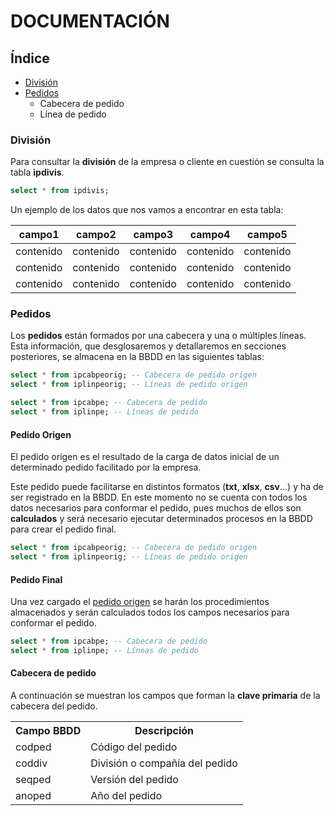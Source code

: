 # DOCUMENTACIÓN

## Índice
- [División](#id_division) 
- [Pedidos](#id_pedidos)
	- Cabecera de pedido
	- Línea de pedido
 
 
<div id='id_division' />
 
### División
Para consultar la **división** de la empresa o cliente en cuestión se consulta la tabla **ipdivis**. 
```sql
select * from ipdivis;
```
Un ejemplo de los datos que nos vamos a encontrar en esta tabla:

  
| campo1 | campo2 | campo3 | campo4 | campo5 | 
|-----------|-----------|-----------|-----------|-----------|
| contenido | contenido | contenido | contenido | contenido | 
| contenido | contenido | contenido | contenido | contenido |
| contenido | contenido | contenido | contenido | contenido |
 
<div id='id_pedidos' />
 
### Pedidos
 
Los **pedidos** están formados por una cabecera y una o múltiples líneas. Esta información, que desglosaremos y detallaremos en secciones posteriores, se almacena en la BBDD en las siguientes tablas:
 
```sql
select * from ipcabpeorig; -- Cabecera de pedido origen
select * from iplinpeorig; -- Líneas de pedido origen

select * from ipcabpe; -- Cabecera de pedido
select * from iplinpe; -- Líneas de pedido
```
<div id='id_pedido_origen' />

#### Pedido Origen
El pedido origen es el resultado de la carga de datos inicial de un determinado pedido facilitado por la empresa. 

Este pedido puede facilitarse en distintos formatos (**txt**, **xlsx**, **csv**...) y ha de ser registrado en la BBDD. En este momento no se cuenta con todos los datos necesarios para conformar el pedido, pues muchos de ellos son **calculados** y será necesario ejecutar determinados procesos en la BBDD para crear el pedido final.

```sql
select * from ipcabpeorig; -- Cabecera de pedido origen
select * from iplinpeorig; -- Líneas de pedido origen
```

#### Pedido Final
Una vez cargado el [pedido origen](#id_pedido_origen) se harán los procedimientos almacenados y serán calculados todos los campos necesarios para conformar el pedido. 

```sql
select * from ipcabpe; -- Cabecera de pedido
select * from iplinpe; -- Líneas de pedido
```
#### Cabecera de pedido
A continuación se muestran los campos que forman la **clave primaria** de la cabecera del pedido.
<table>
<tr>
        <th>Campo BBDD</th>
        <th>Descripción</th>
    </tr>
    <tr>
        <td>codped</td>
        <td>Código del pedido</td>
    </tr>
    <tr>
        <td>coddiv</td>
        <td>División o compañía del pedido</td>
    </tr>
    <tr>
        <td>seqped</td>
        <td>Versión del pedido</td>
    </tr>
    <tr>
        <td>anoped</td>
        <td>Año del pedido</td>
    </tr>  
</table>

<!--
Finalmente, se muestra contenido de ejemplo de esta tabla:

| CODDIV | ANOPED | CODPED     | SEQPED | ANOALB | CODALB   | ANOGRUP | CODGRUP | CODSERIEPREP | CODSERIEEXP | TIPOPED | SUPEDIDO | SUFECHA | INFOCLIEXTRA | CODCLI     | DESCLI   &nbsp;&nbsp;&nbsp;&nbsp;&nbsp;&nbsp;&nbsp;&nbsp;&nbsp;&nbsp;&nbsp;&nbsp;&nbsp;&nbsp;&nbsp;&nbsp;&nbsp;&nbsp;&nbsp;&nbsp;&nbsp;&nbsp;&nbsp;&nbsp;&nbsp;&nbsp;&nbsp;&nbsp;&nbsp;&nbsp;&nbsp;&nbsp;&nbsp;&nbsp;&nbsp;&nbsp;&nbsp;&nbsp;&nbsp;&nbsp;&nbsp;&nbsp;&nbsp;&nbsp;&nbsp;&nbsp;&nbsp;&nbsp;&nbsp;&nbsp;&nbsp;&nbsp;&nbsp;&nbsp;&nbsp;&nbsp;&nbsp;&nbsp;&nbsp;&nbsp;&nbsp;&nbsp;&nbsp;&nbsp;&nbsp;&nbsp;&nbsp;&nbsp;&nbsp;&nbsp;&nbsp;&nbsp;&nbsp;&nbsp;&nbsp;&nbsp;&nbsp;&nbsp;&nbsp;&nbsp;&nbsp;&nbsp;&nbsp;&nbsp;&nbsp;&nbsp;&nbsp;&nbsp;&nbsp;&nbsp; | NIF         | CONTACTO | DIRECCION              &nbsp;&nbsp;&nbsp;&nbsp;&nbsp;&nbsp;&nbsp;&nbsp;&nbsp;&nbsp;&nbsp;&nbsp;&nbsp;&nbsp;&nbsp;&nbsp;&nbsp;&nbsp;&nbsp;&nbsp;&nbsp;&nbsp;&nbsp;&nbsp;&nbsp;&nbsp;&nbsp;&nbsp;&nbsp;&nbsp;&nbsp;&nbsp;&nbsp;&nbsp;&nbsp;&nbsp;&nbsp;&nbsp;&nbsp;&nbsp;&nbsp;&nbsp;&nbsp;&nbsp;&nbsp;&nbsp;&nbsp;&nbsp;&nbsp;&nbsp;&nbsp;&nbsp;&nbsp;&nbsp;&nbsp;&nbsp;&nbsp;&nbsp;&nbsp;&nbsp;&nbsp;&nbsp;&nbsp;&nbsp;&nbsp;&nbsp;&nbsp;&nbsp;&nbsp;&nbsp;&nbsp;&nbsp;      | DIRECCION1 | DIRECCION2 | DIRECCION3 | POBLACION | TELEFONO | CODPROV | DP    | PAIS | IDIOMA | MONEDA | NUMALBA | CODAREAEXPED | SWTANU | SWTRESERVASTOCK | SWTPREPARACION | SWTVALOR | SWTTOTAL | SWTPROFOR | SWTCUBETA | DESCUENTO | DESDESCUENTO | RECARGO | DESRECARGO | CONDPAGO | SWTGRUPO | PRIORIDADABS | PRIORIDADREL | URGENCIA | CODAGE | SWTPORTES | FECCAP  | HORACAP  | NLINEAS | SWTMODELO | REFMODELO | SWTREEXP | CODCLIREEXP   | DESCLIREEXP  &nbsp;&nbsp;&nbsp;&nbsp;&nbsp;&nbsp;&nbsp;&nbsp;&nbsp;&nbsp;&nbsp;&nbsp;&nbsp;&nbsp;&nbsp;&nbsp;&nbsp;&nbsp;&nbsp;&nbsp;&nbsp;&nbsp;&nbsp;&nbsp;&nbsp;&nbsp;&nbsp;&nbsp;&nbsp;&nbsp;&nbsp;&nbsp;&nbsp;&nbsp;&nbsp;&nbsp;&nbsp;&nbsp;&nbsp;&nbsp;&nbsp;&nbsp;&nbsp;&nbsp;&nbsp;&nbsp;&nbsp;&nbsp;&nbsp;&nbsp;&nbsp;&nbsp;&nbsp;&nbsp;&nbsp;&nbsp;&nbsp;&nbsp;&nbsp;&nbsp;&nbsp;&nbsp;&nbsp;&nbsp;&nbsp;&nbsp;&nbsp;&nbsp;&nbsp;&nbsp;&nbsp;&nbsp;&nbsp;&nbsp;&nbsp;&nbsp;&nbsp;&nbsp;&nbsp;&nbsp;&nbsp;&nbsp;&nbsp;&nbsp;&nbsp;&nbsp;&nbsp;&nbsp;&nbsp;&nbsp;&nbsp;&nbsp;&nbsp;&nbsp;&nbsp;&nbsp;&nbsp;&nbsp;&nbsp;&nbsp;&nbsp;&nbsp;&nbsp;&nbsp;&nbsp;&nbsp;&nbsp;&nbsp;&nbsp;&nbsp;&nbsp;&nbsp;&nbsp;               | NIFREEXP    | CONTAREEXP | DIRREEXP      &nbsp;&nbsp;&nbsp;&nbsp;&nbsp;&nbsp;&nbsp;&nbsp;&nbsp;&nbsp;&nbsp;&nbsp;&nbsp;&nbsp;&nbsp;&nbsp;&nbsp;&nbsp;&nbsp;&nbsp;&nbsp;&nbsp;&nbsp;&nbsp;&nbsp;&nbsp;&nbsp;&nbsp;&nbsp;&nbsp;&nbsp;&nbsp;&nbsp;&nbsp;&nbsp;&nbsp;&nbsp;&nbsp;&nbsp;&nbsp;&nbsp;&nbsp;&nbsp;&nbsp;&nbsp;&nbsp;&nbsp;&nbsp;&nbsp;&nbsp;&nbsp;&nbsp;&nbsp;&nbsp;&nbsp;&nbsp;&nbsp;&nbsp;&nbsp;&nbsp;&nbsp;&nbsp;&nbsp;&nbsp;&nbsp;&nbsp;&nbsp;&nbsp;                 | DIRREEXP1              | DIRREEXP2 | DIRREEXP3 | POBREEXP                 | PAISREEXP | TELREEXP | CODPROVREEXP | DPREEXP | CODDEMANDA | TIPODEMANDA | CODCOMEN | PESOPEDIDO | VOLPEDIDO | IMPTOTAL | FECSERVICIO | FECGRABACION | HORAGRABACION | FECRECEP | HORARECEP | FECAPER | HORAAPER | FECTERMIN | HORATERMIN | FECDEVUELTO | HORADEVUELTO | FECSALIDA | HORASALIDA | FECENTREGA | HORAENTREGA | STATUS | CODOPEMODIF | FECMODIF | HORAMODIF | PEDREC | IDMENSAVERI | TEXTOVERI | OBSERV1 | OBSERV2 | OBSERV3 | IVA | VALOR_IVA | COLCAMBIOVOL | HORARIO | CONDENT | CONTFAC | FORMAPAGO | DIASPAGO | CUENTABANC | DEVALB | INTFAH | FECHAH | HORAAH | FECFACTURA | SERIEFACT | SP | PERIFAC | CLICONT |
|--------|--------|------------|--------|--------|----------|---------|---------|--------------|-------------|---------|----------|---------|--------------|------------|-----------------------------------|-------------|----------|--------------------------------|------------|------------|------------|-----------|----------|---------|-------|------|--------|--------|---------|--------------|--------|-----------------|----------------|----------|----------|-----------|-----------|-----------|--------------|---------|------------|----------|----------|--------------|--------------|----------|--------|-----------|---------|----------|---------|-----------|-----------|----------|---------------|-------------------------------------|-------------|------------|------------------------------------------|------------------------|-----------|-----------|--------------------------|-----------|----------|--------------|---------|------------|-------------|----------|------------|-----------|----------|-------------|--------------|---------------|----------|-----------|---------|----------|-----------|------------|-------------|--------------|-----------|------------|------------|-------------|--------|-------------|----------|-----------|--------|-------------|-----------|---------|---------|---------|-----|-----------|--------------|---------|---------|---------|-----------|----------|------------|--------|--------|--------|--------|------------|-----------|----|---------|---------|
| 184    | 2023   | 0087092120 | 1      | 2023   | 61762830 | 0       | 0       | 396832       | 574937      | ZPN-L8  | 66028301 | 2460242 |              | 0000036831 | EL CORTE INGLES, S.A. (VALDEMORO) | ESA28017895 |          | CR ANDALUCIA K.23 MARGEN IZDA. |            |            | 26/10/2023 | VALDEMORO |          | 28      | 28340 | ES   | ES     |        | 0       | EXPED        | N      | N               | P              | S        | S        | N         | S         | 0         |              | 0       |            |          | N        | 99           | 99           | 99       | 010    | P         | 2460242 | 13:21:43 | 1       | J         | L8        | N        | 8422416200508 | EL CORTE INGLES, S.A. 920           | ESA28017895 |            | AVDA. FEDERICO SOTO, 1-3                 |                        |           |           | ALICANTE                 | ES        |          | 03           | 03003   | 10161906   | PEDIDOS     | 15098701 | 840        | 7020      | 0        | 2460244     | 2460242      | 13:30:22      | 2460242  | 13:30:30  | 2460242 | 18:19:39 | 2460243   | 09:57:37   | 2460243     |              | 2460243   | 11:23:23   | 2460245    | 15:31:00    | 20000  | VBFAESPED   | 2460243  | 11:30:51  |        | 0           |           |         | 15      | WE      | 0   | 0         |              |         | LF      | 0       |           | 0        |            | N      | N      |        |        | 0          |           |    |         |         |
| 184    | 2023   | 0087092119 | 1      | 2023   | 61762820 | 0       | 0       | 396832       | 574937      | ZPN-L8  | 66028301 | 2460242 |              | 0000036831 | EL CORTE INGLES, S.A. (VALDEMORO) | ESA28017895 |          | CR ANDALUCIA K.23 MARGEN IZDA. |            |            | 26/10/2023 | VALDEMORO |          | 28      | 28340 | ES   | ES     |        | 0       | EXPED        | N      | N               | P              | S        | S        | N         | S         | 0         |              | 0       |            |          | N        | 99           | 99           | 99       | 010    | P         | 2460242 | 13:21:44 | 1       | J         | L8        | N        | 8422416200508 | HIPERCOR BURGOS 726                 | ESA28017895 |            | CTRA. MADRID-IRUN KM 236                 |                        |           |           | BURGOS                   | ES        |          | 09           | 09001   | 10161905   | PEDIDOS     | 15098700 | 972        | 13723     | 0        | 2460244     | 2460242      | 13:30:22      | 2460242  | 13:30:30  | 2460242 | 18:19:39 | 2460243   | 09:57:17   | 2460243     |              | 2460243   | 11:23:23   | 2460245    | 15:31:00    | 20000  | VBFAESPED   | 2460243  | 11:30:49  |        | 0           |           |         | 15      | WE      | 0   | 0         |              |         | LF      | 0       |           | 0        |            | N      | N      |        |        | 0          |           |    |         |         |
| 184    | 2023   | 0087092118 | 1      | 2023   | 61762810 | 0       | 0       | 396832       | 574937      | ZPN-L8  | 66028301 | 2460242 |              | 0000036831 | EL CORTE INGLES, S.A. (VALDEMORO) | ESA28017895 |          | CR ANDALUCIA K.23 MARGEN IZDA. |            |            | 26/10/2023 | VALDEMORO |          | 28      | 28340 | ES   | ES     |        | 0       | EXPED        | N      | N               | P              | S        | S        | N         | S         | 0         |              | 0       |            |          | N        | 99           | 99           | 99       | 010    | P         | 2460242 | 13:21:44 | 1       | J         | L8        | N        | 8422416200508 | HIPERCOR CORNELLA 022/722           | ESA28017895 |            | COD.0022 SALVADOR DALI, 15-19            |                        |           |           | CORNELLA                 | ES        |          | 08           | 08940   | 10161904   | PEDIDOS     | 15098699 | 978        | 7020      | 0        | 2460244     | 2460242      | 13:30:23      | 2460242  | 13:30:30  | 2460242 | 18:19:38 | 2460243   | 09:56:50   | 2460243     |              | 2460243   | 11:23:23   | 2460245    | 15:31:00    | 20000  | VBFAESPED   | 2460243  | 11:30:47  |        | 0           |           |         | 15      | WE      | 0   | 0         |              |         | LF      | 0       |           | 0        |            | N      | N      |        |        | 0          |           |    |         |         |
| 184    | 2023   | 0087092117 | 1      | 2023   | 61762800 | 0       | 0       | 396832       | 574937      | ZPN-L8  | 66028301 | 2460242 |              | 0000036831 | EL CORTE INGLES, S.A. (VALDEMORO) | ESA28017895 |          | CR ANDALUCIA K.23 MARGEN IZDA. |            |            | 26/10/2023 | VALDEMORO |          | 28      | 28340 | ES   | ES     |        | 0       | EXPED        | N      | N               | P              | S        | S        | N         | S         | 0         |              | 0       |            |          | N        | 99           | 99           | 99       | 010    | P         | 2460242 | 13:21:45 | 1       | J         | L8        | N        | 8422416200508 | HIPERCOR CAMPO DE LAS NACIONES 019/ | ESA28017895 |            | SUC 719 AVDA. DE LOS ANDES, 50           |                        |           |           | MADRID                   | ES        |          | 28           | 28042   | 10161903   | PEDIDOS     | 15098698 | 840        | 7020      | 0        | 2460244     | 2460242      | 13:30:23      | 2460242  | 13:30:30  | 2460242 | 18:19:38 | 2460243   | 09:55:54   | 2460243     |              | 2460243   | 11:23:23   | 2460245    | 15:31:00    | 20000  | VBFAESPED   | 2460243  | 11:30:45  |        | 0           |           |         | 15      | WE      | 0   | 0         |              |         | LF      | 0       |           | 0        |            | N      | N      |        |        | 0          |           |    |         |         |



->

